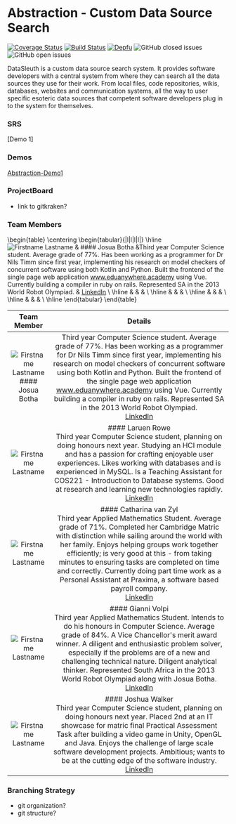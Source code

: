 # Abstraction - Custom Data Source Search

[![Coverage Status](https://coveralls.io/repos/github/COS301-SE-2021/Custom-Data-Source-Search/badge.svg?branch=development)](https://coveralls.io/github/COS301-SE-2021/Custom-Data-Source-Search?branch=development)
[![Build Status](https://travis-ci.com/COS301-SE-2021/Custom-Data-Source-Search.svg?branch=development)](https://travis-ci.com/COS301-SE-2021/Custom-Data-Source-Search)
[![Depfu](https://badges.depfu.com/badges/6e835e46e3121642adf08ae7b26aa0ad/overview.svg)](https://depfu.com/github/COS301-SE-2021/Custom-Data-Source-Search?project_id=27213)
![GitHub closed issues](https://img.shields.io/github/issues-closed-raw/COS301-SE-2021/Custom-Data-Source-Search)
![GitHub open issues](https://img.shields.io/github/issues-raw/COS301-SE-2021/Custom-Data-Source-Search)

DataSleuth is a custom data source search system. It provides software developers 
with a central system from where they can search all the data sources they use for 
their work. From local files, code repositories, wikis, databases, 
websites and communication systems, all the way to user specific esoteric
data sources that competent software developers plug in to the system for themselves.

### SRS
[Demo 1]

### Demos
[Abstraction-Demo1](https://drive.google.com/file/d/1WIq43rK1QcAUI2rphf7WnFq0o-pYTh03/view?usp=sharing)

### ProjectBoard
- link to gitkraken?

### Team Members

\begin{table}
    \centering
    \begin{tabular}{|l|l|l|l|}
    \hline
        ![Firstname Lastname](https://i.ibb.co/d0kSPY3/josua-circ.png "Josua Botha")  &  #### Josua Botha  &Third year Computer Science student. Average grade of 77%. Has been working as a programmer for Dr Nils Timm since first year, implementing his research on model checkers of concurrent software using both Kotlin and Python. Built the frontend of the single page web application www.eduanywhere.academy using Vue. Currently building a compiler in ruby on rails. Represented SA in the 2013 World Robot Olympiad.  & [LinkedIn](https://www.linkedin.com/in/josua-botha-63417274/) \\ \hline
         &  &  &  \\ \hline
         &  &  &  \\ \hline
         &  &  &  \\ \hline
         &  &  &  \\ \hline
    \end{tabular}
\end{table}

| **Team Member** | **Details** |
| :----: | :-----: | 
| ![Firstname Lastname](https://i.ibb.co/d0kSPY3/josua-circ.png "Josua Botha") <br/> #### Josua Botha | Third year Computer Science student. Average grade of 77%. Has been working as a programmer for Dr Nils Timm since first year, implementing his research on model checkers of concurrent software using both Kotlin and Python. Built the frontend of the single page web application www.eduanywhere.academy using Vue. Currently building a compiler in ruby on rails. Represented SA in the 2013 World Robot Olympiad. <br/> [LinkedIn](https://www.linkedin.com/in/josua-botha-63417274/) |
| ![Firstname Lastname](https://i.ibb.co/CPkw44n/lauren-circ.png "Lauren Rowe") | #### Laruen Rowe <br/> Third year Computer Science student, planning on doing honours next year. Studying an HCI module and has a passion for crafting enjoyable user experiences. Likes working with databases and is experienced in MySQL. Is a Teaching Assistant for COS221 - Introduction to Database systems. Good at research and learning new technologies rapidly. <br/> [LinkedIn](https://www.linkedin.com/in/lauren-rowe-63b15b18b/)
| ![Firstname Lastname](https://i.ibb.co/HpJfTy7/marike-circ.png "Catharina van Zyl") | #### Catharina van Zyl <br/> Third year Applied Mathematics Student. Average grade of 71%. Completed her Cambridge Matric with distinction while sailing around the world with her family. Enjoys helping groups work together efficiently; is very good at this - from taking minutes to ensuring tasks are completed on time and correctly. Currently doing part time work as a Personal Assistant at Praxima, a software based payroll company. <br/> [LinkedIn](https://www.linkedin.com/in/catharina-van-zyl-a3286b20b/)
| ![Firstname Lastname](https://i.ibb.co/wrHm84Z/gianni-circ.png "Gianni Volpi") | #### Gianni Volpi <br/> Third year Applied Mathematics Student. Intends to do his honours in Computer Science. Average grade of 84%. A Vice Chancellor's merit award winner. A diligent and enthusiastic problem solver, especially if the problems are of a new and challenging technical nature. Diligent analytical thinker. Represented South Africa in the 2013 World Robot Olympiad along with Josua Botha. <br/> [LinkedIn](https://www.linkedin.com/in/gianni-volpi)
| ![Firstname Lastname](https://i.ibb.co/82Ccdzs/josh-circ.png "Joshua Walker") | #### Joshua Walker <br/> Third year Computer Science student, planning on doing honours next year. Placed 2nd at an IT showcase for matric final Practical Assessment Task after building a video game in Unity, OpenGL and Java. Enjoys the challenge of large scale software development projects. Ambitious; wants to be at the cutting edge of the software industry. <br/> [LinkedIn](https://www.linkedin.com/in/joshua-walker-7b0816208)

### Branching Strategy
- git organization?
- git structure?
